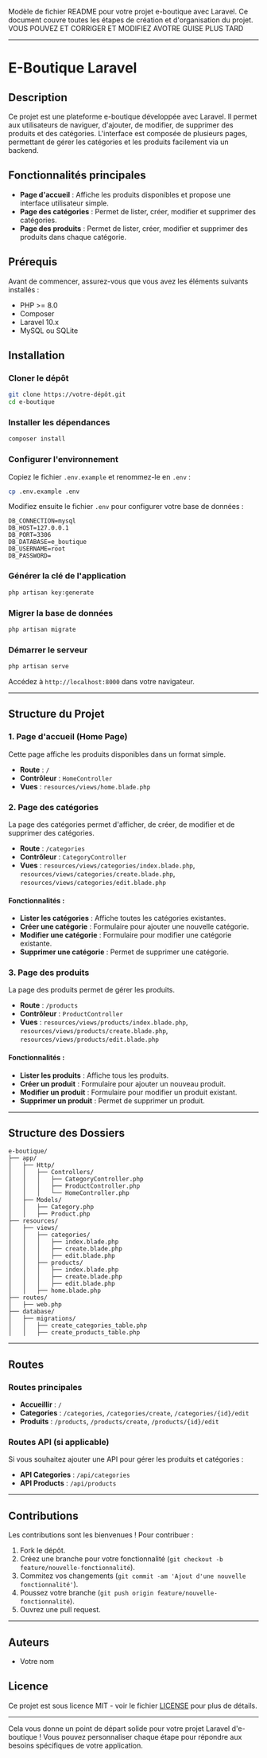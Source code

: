 Modèle de fichier README pour votre projet e-boutique avec Laravel. Ce document couvre toutes les étapes de création et d'organisation du projet.
VOUS POUVEZ ET CORRIGER ET MODIFIEZ AVOTRE GUISE PLUS TARD

---

# E-Boutique Laravel

## Description

Ce projet est une plateforme e-boutique développée avec Laravel. Il permet aux utilisateurs de naviguer, d'ajouter, de modifier, de supprimer des produits et des catégories. L'interface est composée de plusieurs pages, permettant de gérer les catégories et les produits facilement via un backend.

## Fonctionnalités principales

- **Page d'accueil** : Affiche les produits disponibles et propose une interface utilisateur simple.
- **Page des catégories** : Permet de lister, créer, modifier et supprimer des catégories.
- **Page des produits** : Permet de lister, créer, modifier et supprimer des produits dans chaque catégorie.

## Prérequis

Avant de commencer, assurez-vous que vous avez les éléments suivants installés :

- PHP >= 8.0
- Composer
- Laravel 10.x
- MySQL ou SQLite

## Installation

### Cloner le dépôt

```bash
git clone https://votre-dépôt.git
cd e-boutique
```

### Installer les dépendances

```bash
composer install
```

### Configurer l'environnement

Copiez le fichier `.env.example` et renommez-le en `.env` :

```bash
cp .env.example .env
```

Modifiez ensuite le fichier `.env` pour configurer votre base de données :

```
DB_CONNECTION=mysql
DB_HOST=127.0.0.1
DB_PORT=3306
DB_DATABASE=e_boutique
DB_USERNAME=root
DB_PASSWORD=
```

### Générer la clé de l'application

```bash
php artisan key:generate
```

### Migrer la base de données

```bash
php artisan migrate
```

### Démarrer le serveur

```bash
php artisan serve
```

Accédez à `http://localhost:8000` dans votre navigateur.

---

## Structure du Projet

### 1. **Page d'accueil (Home Page)**

Cette page affiche les produits disponibles dans un format simple.

- **Route** : `/`
- **Contrôleur** : `HomeController`
- **Vues** : `resources/views/home.blade.php`

### 2. **Page des catégories**

La page des catégories permet d'afficher, de créer, de modifier et de supprimer des catégories.

- **Route** : `/categories`
- **Contrôleur** : `CategoryController`
- **Vues** : `resources/views/categories/index.blade.php`, `resources/views/categories/create.blade.php`, `resources/views/categories/edit.blade.php`

#### Fonctionnalités :

- **Lister les catégories** : Affiche toutes les catégories existantes.
- **Créer une catégorie** : Formulaire pour ajouter une nouvelle catégorie.
- **Modifier une catégorie** : Formulaire pour modifier une catégorie existante.
- **Supprimer une catégorie** : Permet de supprimer une catégorie.

### 3. **Page des produits**

La page des produits permet de gérer les produits.

- **Route** : `/products`
- **Contrôleur** : `ProductController`
- **Vues** : `resources/views/products/index.blade.php`, `resources/views/products/create.blade.php`, `resources/views/products/edit.blade.php`

#### Fonctionnalités :

- **Lister les produits** : Affiche tous les produits.
- **Créer un produit** : Formulaire pour ajouter un nouveau produit.
- **Modifier un produit** : Formulaire pour modifier un produit existant.
- **Supprimer un produit** : Permet de supprimer un produit.

---

## Structure des Dossiers

```
e-boutique/
├── app/
│   ├── Http/
│   │   ├── Controllers/
│   │   │   ├── CategoryController.php
│   │   │   ├── ProductController.php
│   │   │   └── HomeController.php
│   ├── Models/
│   │   ├── Category.php
│   │   ├── Product.php
├── resources/
│   ├── views/
│   │   ├── categories/
│   │   │   ├── index.blade.php
│   │   │   ├── create.blade.php
│   │   │   ├── edit.blade.php
│   │   ├── products/
│   │   │   ├── index.blade.php
│   │   │   ├── create.blade.php
│   │   │   ├── edit.blade.php
│   │   ├── home.blade.php
├── routes/
│   ├── web.php
├── database/
│   ├── migrations/
│   │   ├── create_categories_table.php
│   │   ├── create_products_table.php
```

---

## Routes

### Routes principales

- **Accueillir** : `/`
- **Categories** : `/categories`, `/categories/create`, `/categories/{id}/edit`
- **Produits** : `/products`, `/products/create`, `/products/{id}/edit`

### Routes API (si applicable)

Si vous souhaitez ajouter une API pour gérer les produits et catégories :

- **API Categories** : `/api/categories`
- **API Products** : `/api/products`

---

## Contributions

Les contributions sont les bienvenues ! Pour contribuer :

1. Fork le dépôt.
2. Créez une branche pour votre fonctionnalité (`git checkout -b feature/nouvelle-fonctionnalité`).
3. Commitez vos changements (`git commit -am 'Ajout d'une nouvelle fonctionnalité'`).
4. Poussez votre branche (`git push origin feature/nouvelle-fonctionnalité`).
5. Ouvrez une pull request.

---

## Auteurs

- Votre nom

## Licence

Ce projet est sous licence MIT - voir le fichier [LICENSE](LICENSE) pour plus de détails.

---

Cela vous donne un point de départ solide pour votre projet Laravel d'e-boutique ! Vous pouvez personnaliser chaque étape pour répondre aux besoins spécifiques de votre application.
